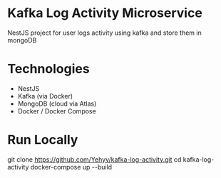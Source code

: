 # Kafka Log Activity Microservice

NestJS project for user logs activity using kafka and store them in mongoDB

# Technologies
- NestJS
- Kafka (via Docker)
- MongoDB (cloud via Atlas)
- Docker / Docker Compose

# Run Locally


git clone https://github.com/Yehyv/kafka-log-activity.git
cd kafka-log-activity
docker-compose up --build
